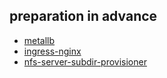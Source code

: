 ## preparation in advance
- [metallb](https://github.com/somaz94/cicd-monitoring/tree/main/onpremise/metallb)
- [ingress-nginx](https://github.com/kubernetes/ingress-nginx)
- [nfs-server-subdir-provisioner](https://github.com/somaz94/cicd-monitoring/blob/main/gcp/grafana/nfs-sc-README.md)